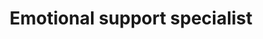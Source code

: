---
publish: true
name: Mushu
title: Emotional support specialist
picture: mushu_2025.jpg
google-scholar: 
CV:
linkedin: 
twitter:
email: 
---